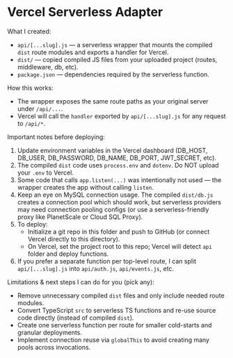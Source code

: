 
Vercel Serverless Adapter
=========================

What I created:
- `api/[...slug].js` — a serverless wrapper that mounts the compiled `dist` route modules and exports a handler for Vercel.
- `dist/` — copied compiled JS files from your uploaded project (routes, middleware, db, etc).
- `package.json` — dependencies required by the serverless function.

How this works:
- The wrapper exposes the same route paths as your original server under `/api/...`.
- Vercel will call the `handler` exported by `api/[...slug].js` for any request to `/api/*`.

Important notes before deploying:
1. Update environment variables in the Vercel dashboard (DB_HOST, DB_USER, DB_PASSWORD, DB_NAME, DB_PORT, JWT_SECRET, etc).
2. The compiled `dist` code uses `process.env` and `dotenv`. Do NOT upload your `.env` to Vercel.
3. Some code that calls `app.listen(...)` was intentionally not used — the wrapper creates the app without calling `listen`.
4. Keep an eye on MySQL connection usage. The compiled `dist/db.js` creates a connection pool which should work, but serverless providers may need connection pooling configs (or use a serverless-friendly proxy like PlanetScale or Cloud SQL Proxy).
5. To deploy:
   - Initialize a git repo in this folder and push to GitHub (or connect Vercel directly to this directory).
   - On Vercel, set the project root to this repo; Vercel will detect `api` folder and deploy functions.
6. If you prefer a separate function per top-level route, I can split `api/[...slug].js` into `api/auth.js`, `api/events.js`, etc.

Limitations & next steps I can do for you (pick any):
- Remove unnecessary compiled `dist` files and only include needed route modules.
- Convert TypeScript `src` to serverless TS functions and re-use source code directly (instead of compiled `dist`).
- Create one serverless function per route for smaller cold-starts and granular deployments.
- Implement connection reuse via `globalThis` to avoid creating many pools across invocations.

